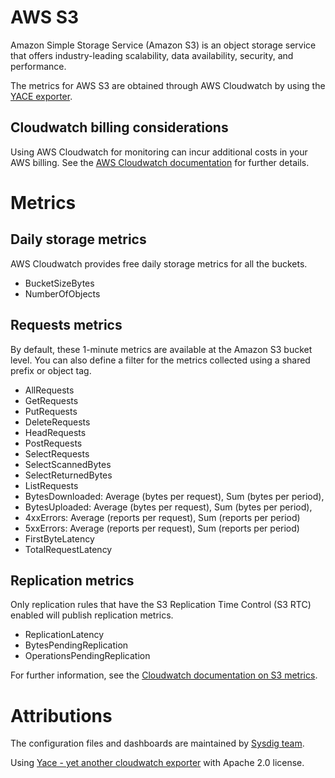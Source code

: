 # AWS S3
Amazon Simple Storage Service (Amazon S3) is an object storage service that offers industry-leading scalability, data availability, security, and performance.

The metrics for AWS S3 are obtained through AWS Cloudwatch by using the [YACE exporter](https://github.com/ivx/yet-another-cloudwatch-exporter).

## Cloudwatch billing considerations
Using AWS Cloudwatch for monitoring can incur additional costs in your AWS billing.
See the [AWS Cloudwatch documentation](https://docs.aws.amazon.com/AmazonCloudWatch/latest/monitoring/cloudwatch_limits.html) for further details.

# Metrics
## Daily storage metrics
AWS Cloudwatch provides free daily storage metrics for all the buckets.
- BucketSizeBytes
- NumberOfObjects

## Requests metrics
By default, these 1-minute metrics are available at the Amazon S3 bucket level. You can also define a filter for the metrics collected using a shared prefix or object tag.
- AllRequests
- GetRequests
- PutRequests
- DeleteRequests
- HeadRequests
- PostRequests
- SelectRequests
- SelectScannedBytes
- SelectReturnedBytes
- ListRequests
- BytesDownloaded: Average (bytes per request), Sum (bytes per period),
- BytesUploaded: Average (bytes per request), Sum (bytes per period),
- 4xxErrors: Average (reports per request), Sum (reports per period)
- 5xxErrors: Average (reports per request), Sum (reports per period)
- FirstByteLatency
- TotalRequestLatency

## Replication metrics
Only replication rules that have the S3 Replication Time Control (S3 RTC) enabled will publish replication metrics.
- ReplicationLatency
- BytesPendingReplication
- OperationsPendingReplication


For further information, see the [Cloudwatch documentation on S3 metrics](https://docs.aws.amazon.com/AmazonS3/latest/dev/cloudwatch-monitoring.html).

# Attributions
The configuration files and dashboards are maintained by [Sysdig team](https://sysdig.com/).

Using [Yace - yet another cloudwatch exporter](https://github.com/ivx/yet-another-cloudwatch-exporter) with Apache 2.0 license.